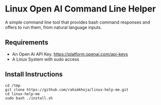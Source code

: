 # Linux Open AI Command Line Helper
A simple command line tool that provides bash command responses and offers to run them, from natural language inputs.

## Requirements

 - An Open Ai API Key. https://platform.openai.com/api-keys
 - A Linux System with sudo access 

## Install Instructions

```
cd /tmp
git clone https://github.com/rahimkhoja/linux-help-me.git
cd linux-help-me
sudo bash ./install.sh
```
